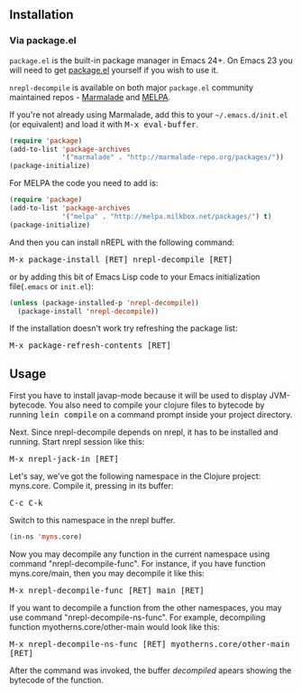 ## Installation

### Via package.el

`package.el` is the built-in package manager in Emacs 24+. On Emacs 23
you will need to get [package.el](http://bit.ly/pkg-el23) yourself if you wish to use it.

`nrepl-decompile` is available on both major `package.el` community
maintained repos -
[Marmalade](http://marmalade-repo.org/packages/nrepl) and
[MELPA](http://melpa.milkbox.net).

If you're not already using Marmalade, add this to your
`~/.emacs.d/init.el` (or equivalent) and load it with <kbd>M-x eval-buffer</kbd>.

```lisp
(require 'package)
(add-to-list 'package-archives
             '("marmalade" . "http://marmalade-repo.org/packages/"))
(package-initialize)
```

For MELPA the code you need to add is:

```lisp
(require 'package)
(add-to-list 'package-archives
             '("melpa" . "http://melpa.milkbox.net/packages/") t)
(package-initialize)
```

And then you can install nREPL with the following command:

<kbd>M-x package-install [RET] nrepl-decompile [RET]</kbd>

or by adding this bit of Emacs Lisp code to your Emacs initialization file(`.emacs` or `init.el`):

```lisp
(unless (package-installed-p 'nrepl-decompile))
  (package-install 'nrepl-decompile))
```

If the installation doesn't work try refreshing the package list:

<kbd>M-x package-refresh-contents [RET]</kbd>

## Usage

First you have to install javap-mode because it will be used to display JVM-bytecode. You also need to compile your clojure files to bytecode by running <kbd>lein compile</kbd> on a command prompt inside your project directory.

Next. Since nrepl-decompile depends on nrepl, it has to be installed and running. Start nrepl session like this:

<kbd>M-x nrepl-jack-in [RET]</kbd>

Let's say, we've got the following namespace in the Clojure project: myns.core. Compile it, pressing in its buffer:

<kbd>C-c C-k</kbd>

Switch to this namespace in the nrepl buffer.

```lisp
(in-ns 'myns.core)
```

Now you may decompile any function in the current namespace using command "nrepl-decompile-func". For instance, if you have function myns.core/main, then you may decompile it like this:

<kbd>M-x nrepl-decompile-func [RET] main [RET]</kbd>

If you want to decompile a function from the other namespaces, you may use command "nrepl-decompile-ns-func". For example, decompiling function myotherns.core/other-main would look like this:

<kbd>M-x nrepl-decompile-ns-func [RET] myotherns.core/other-main [RET]</kbd>

After the command was invoked, the buffer *decompiled* apears showing the bytecode of the function.
